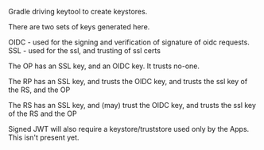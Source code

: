 Gradle driving keytool to create keystores.

There are two sets of keys generated here.

OIDC - used for the signing and verification of signature of oidc requests.
SSL - used for the ssl, and trusting of ssl certs

The OP has an SSL key, and an OIDC key. It trusts no-one.

The RP has an SSL key, and trusts the OIDC key, and trusts the ssl key of the RS, and the OP

The RS has an SSL key, and (may) trust the OIDC key, and trusts the ssl key of the RS and the OP


Signed JWT will also require a keystore/truststore used only by the Apps.
This isn't present yet.
